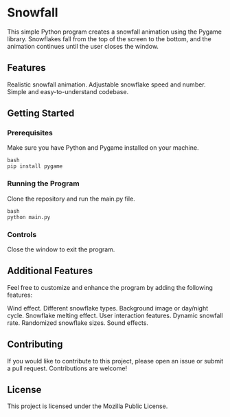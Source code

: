 # Snowfall

This simple Python program creates a snowfall animation using the Pygame library. Snowflakes fall from the top of the screen to the bottom, and the animation continues until the user closes the window.

## Features
Realistic snowfall animation.
Adjustable snowflake speed and number.
Simple and easy-to-understand codebase.

## Getting Started
### Prerequisites
Make sure you have Python and Pygame installed on your machine.
```
bash
pip install pygame
```

### Running the Program
Clone the repository and run the main.py file.
```
bash
python main.py
```

### Controls
Close the window to exit the program.

## Additional Features
Feel free to customize and enhance the program by adding the following features:

Wind effect.
Different snowflake types.
Background image or day/night cycle.
Snowflake melting effect.
User interaction features.
Dynamic snowfall rate.
Randomized snowflake sizes.
Sound effects.

## Contributing
If you would like to contribute to this project, please open an issue or submit a pull request. Contributions are welcome!

## License
This project is licensed under the Mozilla Public License.